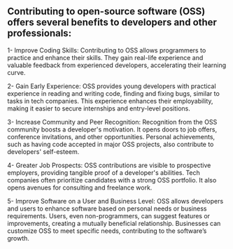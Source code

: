  ## Contributing to open-source software (OSS) offers several benefits to developers and other professionals:

1- Improve Coding Skills: Contributing to OSS allows programmers to practice and enhance their skills. They gain real-life experience and valuable feedback from experienced developers, accelerating their learning curve.

2- Gain Early Experience: OSS provides young developers with practical experience in reading and writing code, finding and fixing bugs, similar to tasks in tech companies. This experience enhances their employability, making it easier to secure internships and entry-level positions.

3- Increase Community and Peer Recognition: Recognition from the OSS community boosts a developer's motivation. It opens doors to job offers, conference invitations, and other opportunities. Personal achievements, such as having code accepted in major OSS projects, also contribute to developers' self-esteem.

4- Greater Job Prospects: OSS contributions are visible to prospective employers, providing tangible proof of a developer's abilities. Tech companies often prioritize candidates with a strong OSS portfolio. It also opens avenues for consulting and freelance work.

5- Improve Software on a User and Business Level: OSS allows developers and users to enhance software based on personal needs or business requirements. Users, even non-programmers, can suggest features or improvements, creating a mutually beneficial relationship. Businesses can customize OSS to meet specific needs, contributing to the software’s growth.
